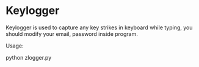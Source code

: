 # Keylogger

Keylogger is used to capture any key strikes in keyboard while typing, you should modify your email, password inside program.

Usage:

python zlogger.py

